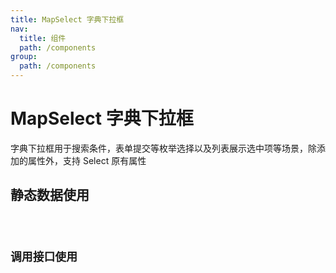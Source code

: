 ```yaml
---
title: MapSelect 字典下拉框
nav:
  title: 组件
  path: /components
group:
  path: /components
---
```


# MapSelect 字典下拉框

字典下拉框用于搜索条件，表单提交等枚举选择以及列表展示选中项等场景，除添加的属性外，支持 Select 原有属性

## 静态数据使用

<code src="./demos/data.tsx" title="静态数据使用" desc="Select原有属性支持直接挂载，Option原有属性放在数据项上" />

## 调用接口使用

<code src="./demos/fetch.tsx" title="调用接口使用" desc="通过唯一的unique属性将fetch得到的数据进行浏览器session缓存" />

<API></API>

<!-- 除以上 API 外，倒计时按钮还支持 Button 组件（Ant Design）的所有 API 。 -->
